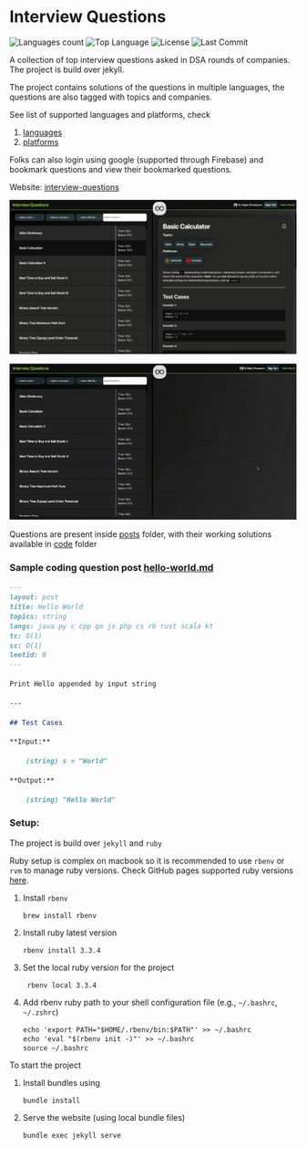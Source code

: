 # Interview Questions

![Languages count](https://img.shields.io/github/languages/count/rajat19/interview-questions.svg?style=for-the-badge)
![Top Language](https://img.shields.io/github/languages/top/rajat19/interview-questions.svg?style=for-the-badge)
![License](https://img.shields.io/github/license/rajat19/interview-questions?style=for-the-badge)
![Last Commit](https://img.shields.io/github/last-commit/rajat19/interview-questions?style=for-the-badge)

A collection of top interview questions asked in DSA rounds of companies. The project is build over jekyll.

The project contains solutions of the questions in multiple languages, the questions are also tagged with topics and companies.

See list of supported languages and platforms, check
1. [languages](_data/languages.yml)
2. [platforms](_data/platforms.yml)

Folks can also login using google (supported through Firebase) and bookmark questions and view their bookmarked questions.

Website: [interview-questions](https://rajat19.github.io/interview-questions/)

![Screenshot](assets/img/global/ss3.png)

![Recording](assets/img/global/recording.gif)

Questions are present inside [posts](/posts) folder, with their working solutions available in [code](_includes/code) folder

### Sample coding question post [hello-world.md](/hello-world.md)

```markdown
---
layout: post
title: Hello World
topics: string
langs: java py c cpp go js php cs rb rust scala kt
tc: O(1)
sc: O(1)
leetid: 0
---

Print Hello appended by input string

---

## Test Cases

**Input:** 
	
	(string) s = "World"

**Output:** 

	(string) "Hello World"
```

### Setup:
The project is build over `jekyll` and `ruby`

Ruby setup is complex on macbook so it is recommended to use `rbenv` or `rvm` to manage ruby versions.
Check GitHub pages supported ruby versions [here](https://pages.github.com/versions/).
1. Install `rbenv`
   ```shell
   brew install rbenv
   ```
2. Install ruby latest version
   ```shell
   rbenv install 3.3.4
   ```
3. Set the local ruby version for the project
   ```shell
    rbenv local 3.3.4
    ```
4. Add rbenv ruby path to your shell configuration file (e.g., `~/.bashrc`, `~/.zshrc`)
   ```shell
   echo 'export PATH="$HOME/.rbenv/bin:$PATH"' >> ~/.bashrc
   echo 'eval "$(rbenv init -)"' >> ~/.bashrc
   source ~/.bashrc
   ```

To start the project
1. Install bundles using
   ```shell
   bundle install
   ```
2. Serve the website (using local bundle files)
   ```shell 
   bundle exec jekyll serve
   ```
